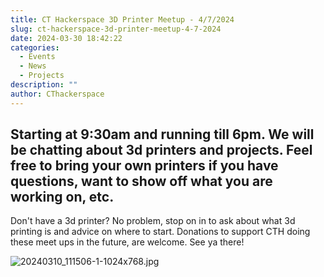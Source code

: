 ```yaml
---
title: CT Hackerspace 3D Printer Meetup - 4/7/2024
slug: ct-hackerspace-3d-printer-meetup-4-7-2024
date: 2024-03-30 18:42:22
categories:
  - Events
  - News
  - Projects
description: ""
author: CThackerspace
---
```



## Starting at 9:30am and running till 6pm. We will be chatting about 3d printers and projects. Feel free to bring your own printers if you have questions, want to show off what you are working on, etc.

Don't have a 3d printer? No problem, stop on in to ask about what 3d printing is and advice on where to start. Donations to support CTH doing these meet ups in the future, are welcome. See ya there!

![20240310_111506-1-1024x768.jpg](/uploads/2024/03/20240310_111506-1-1024x768.jpg)
